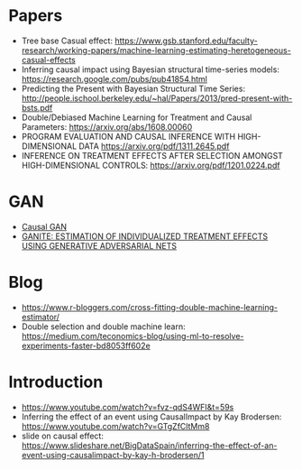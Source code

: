 
# Papers 

* Tree base Casual effect: https://www.gsb.stanford.edu/faculty-research/working-papers/machine-learning-estimating-heretogeneous-casual-effects
* Inferring causal impact using Bayesian structural time-series models: https://research.google.com/pubs/pub41854.html
* Predicting the Present with Bayesian Structural Time Series: http://people.ischool.berkeley.edu/~hal/Papers/2013/pred-present-with-bsts.pdf
* Double/Debiased Machine Learning for Treatment and Causal Parameters: https://arxiv.org/abs/1608.00060
* PROGRAM EVALUATION AND CAUSAL INFERENCE WITH
HIGH-DIMENSIONAL DATA https://arxiv.org/pdf/1311.2645.pdf
* INFERENCE ON TREATMENT EFFECTS AFTER SELECTION
AMONGST HIGH-DIMENSIONAL CONTROLS: https://arxiv.org/pdf/1201.0224.pdf

# GAN
* [Causal GAN](https://github.com/mkocaoglu/CausalGAN)
* [GANITE: ESTIMATION OF INDIVIDUALIZED TREATMENT
EFFECTS USING GENERATIVE ADVERSARIAL
NETS](https://openreview.net/pdf?id=ByKWUeWA-)

# Blog
* https://www.r-bloggers.com/cross-fitting-double-machine-learning-estimator/
* Double selection and double machine learn: https://medium.com/teconomics-blog/using-ml-to-resolve-experiments-faster-bd8053ff602e

# Introduction
* https://www.youtube.com/watch?v=fvz-qdS4WFI&t=59s
* Inferring the effect of an event using CausalImpact by Kay Brodersen: https://www.youtube.com/watch?v=GTgZfCltMm8
* slide on causal effect: https://www.slideshare.net/BigDataSpain/inferring-the-effect-of-an-event-using-causalimpact-by-kay-h-brodersen/1
